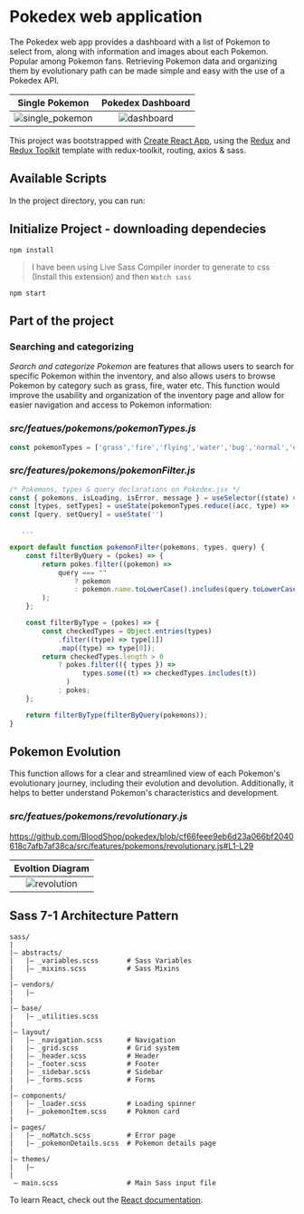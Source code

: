 # Pokedex web application

The Pokedex web app provides a dashboard with a list of Pokemon to select from, along with information and images about each Pokemon. Popular among Pokemon fans. Retrieving Pokemon data and organizing them by evolutionary path can be made simple and easy with the use of a Pokedex API.

Single Pokemon            |  Pokedex Dashboard
:-------------------------:|:-------------------------:
![single_pokemon](https://user-images.githubusercontent.com/23366804/214074867-e83bc191-686c-4553-880c-eca68ce6e871.png)  |  ![dashboard](https://user-images.githubusercontent.com/23366804/214074725-04a1f3b6-2373-46b3-8244-c574144378f5.png)

This project was bootstrapped with [Create React App](https://github.com/facebook/create-react-app), using the [Redux](https://redux.js.org/) and [Redux Toolkit](https://redux-toolkit.js.org/) template with redux-toolkit, routing, axios & sass.

## Available Scripts

In the project directory, you can run:

## Initialize Project - downloading dependecies

```
npm install
```

> I have been using Live Sass Compiler inorder to generate to css (Install this extension) and then `Watch sass`

```
npm start
```

## Part of the project
### Searching and categorizing
*Search and categorize Pokemon* are features that allows users to search for specific Pokemon within the inventory, and also allows users to browse Pokemon by category such as grass, fire, water etc. This function would improve the usability and organization of the inventory page and allow for easier navigation and access to Pokemon information:


### *src/featues/pokemons/pokemonTypes.js*

```javascript
const pokemonTypes = ['grass','fire','flying','water','bug','normal','electric','ground','fairy','fighting','psychic','rock','steel','ice','ghost','dragon']
```

### *src/features/pokemons/pokemonFilter.js*

```javascript
/* Pokemons, types & query declarations on Pokedex.jsx */
const { pokemons, isLoading, isError, message } = useSelector((state) => state.pokedex)
const [types, setTypes] = useState(pokemonTypes.reduce((acc, type) => ({ ...acc, [type]: false }), {}))
const [query, setQuery] = useState('')

   ...

export default function pokemonFilter(pokemons, types, query) {
    const filterByQuery = (pokes) => {
        return pokes.filter((pokemon) =>
            query === ""
                ? pokemon
                : pokemon.name.toLowerCase().includes(query.toLowerCase())
        );
    };

    const filterByType = (pokes) => {
        const checkedTypes = Object.entries(types)
            .filter((type) => type[1])
            .map((type) => type[0]);
        return checkedTypes.length > 0
            ? pokes.filter(({ types }) =>
                  types.some((t) => checkedTypes.includes(t))
              )
            : pokes;
    };

    return filterByType(filterByQuery(pokemons));
}
```

## Pokemon Evolution
This function allows for a clear and streamlined view of each Pokemon's evolutionary journey, including their evolution and devolution. Additionally, it helps to better understand Pokemon's characteristics and development.

### *src/featues/pokemons/revolutionary.js*
https://github.com/BloodShop/pokedex/blob/cf66feee9eb6d23a066bf2040618c7afb7af38ca/src/features/pokemons/revolutionary.js#L1-L29

Evoltion Diagram |
:-------------------------:|
![revolution](https://user-images.githubusercontent.com/23366804/214083016-2827bac2-8f5a-4d4f-8ce9-d1d62b505882.png) |


## Sass 7-1 Architecture Pattern

```
sass/
|
|– abstracts/
|   |– _variables.scss       # Sass Variables
|   |– _mixins.scss          # Sass Mixins
|
|– vendors/
|   |– 
|
|– base/
|   |– _utilities.scss
|
|– layout/
|   |– _navigation.scss      # Navigation
|   |– _grid.scss            # Grid system
|   |– _header.scss          # Header
|   |– _footer.scss          # Footer
|   |– _sidebar.scss         # Sidebar
|   |– _forms.scss           # Forms
|
|– components/
|   |– _loader.scss          # Loading spinner
|   |– _pokemonItem.scss     # Pokmon card
|
|– pages/
|   |– _noMatch.scss         # Error page
|   |– _pokemonDetails.scss  # Pokemon details page
|
|– themes/
|   |– 
|
 – main.scss                 # Main Sass input file
```

To learn React, check out the [React documentation](https://reactjs.org/).
